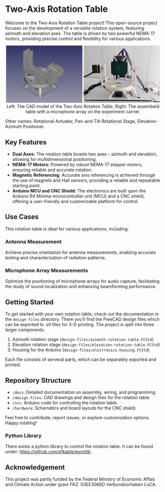 # Two-Axis Rotation Table

Welcome to the Two-Axis Rotation Table project! This open-source project focuses on the development of a versatile rotation system, featuring azimuth and elevation axes. The table is driven by two powerful NEMA-17 motors, providing precise control and flexibility for various applications.


<p align="middle">
    <img src="./docs/media/two-axis-rotation-stage-thin.png" width="49%" alt="Two-Axis Rotation Table" />
    <img src="./docs/media/rotation-table-microphone-array.jpg" width="49%" alt="Built table with Microphone Array" /> 
    Left: The CAD model of the Two-Axis Rotation Table. Right: The assembeld table with a microphone array on the experiment carrier.
</p>


Other names: Rotational Actuator, Pan-and-Tilt Rotational Stage, Elevation-Azimuth Positioner.

## Key Features

- **Dual Axes:** The rotation table boasts two axes – azimuth and elevation, allowing for multidimensional positioning.
- **NEMA-17 Motors:** Powered by robust NEMA-17 stepper motors, ensuring reliable and accurate rotation.
- **Magnetic Referencing:** Accurate axis referencing is achieved through the use of magnets and Hall sensors, providing a reliable and repeatable starting point.
- **Arduino MCU and CNC Shield:** The electronics are built upon the Arduino R4 Minima microcontroller unit (MCU) and a CNC shield, offering a user-friendly and customizable platform for control.

## Use Cases

This rotation table is ideal for various applications, including:

### Antenna Measurement

Achieve precise orientation for antenna measurements, enabling accurate testing and characterization of radiation patterns.

### Microphone Array Measurements

Optimize the positioning of microphone arrays for audio capture, facilitating the study of sound localization and enhancing beamforming performance.

## Getting Started

To get started with your own rotation table, check out the documentation in the `design-files` directory. There you'll find the FreeCAD design files which can be exported to .stl files for 3-D printing. The project is split into three larger components:

1. Azimuth rotation stage (`design-files/azimuth-rotation-table.FCStd`)
2. Elevation rotation stage (`design-files/elevation-rotation-table.FCStd`)
3. Housing for the Arduino (`design-files/electronics-housing.FCStd`)

Each file consists of serveral parts, which can be separately exported and printed.

## Repository Structure

- `/docs`: Detailed documentation on assembly, wiring, and programming.
- `/design-files`: CAD drawings and design files for the rotation table.
- `/src`: Arduino code for controlling the rotation table.
- `/hardware`: Schematics and board layouts for the CNC shield.

Feel free to contribute, report issues, or explore customization options. Happy rotating!

### Python Library
There exists a python library to control the rotation table. It can be found under: https://github.com/e1kable/pyrotlib .
<!--video src="docs/media/rotation-table-demo.mp4" controls title="Rotation Table Demo"></video-->

## Acknowledgement
This project was partly funded by the Federal Ministry of Economic Affais and Climate Action under grant FKZ: 03EE3066D Verbundvorhaben LoCA.